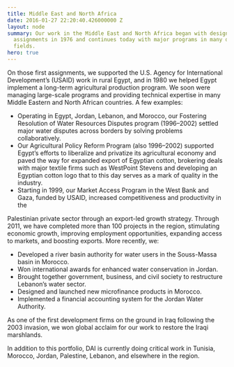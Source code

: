 ```yaml
---
title: Middle East and North Africa
date: 2016-01-27 22:20:40.426000000 Z
layout: node
summary: Our work in the Middle East and North Africa began with design and evaluation
  assignments in 1976 and continues today with major programs in many development
  fields.
hero: true
---
```


On those first assignments, we supported the U.S. Agency for International Development’s (USAID) work in rural Egypt, and in 1980 we helped Egypt implement a long-term agricultural production program. We soon were managing large-scale programs and providing technical expertise in many Middle Eastern and North African countries. A few examples:

* Operating in Egypt, Jordan, Lebanon, and Morocco, our Fostering Resolution of Water Resources Disputes program (1996–2002) settled major water disputes across borders by solving problems collaboratively.
* Our Agricultural Policy Reform Program (also 1996–2002) supported Egypt’s efforts to liberalize and privatize its agri­cultural economy and paved the way for expanded export of Egyptian cotton, brokering deals with major textile firms such as WestPoint Stevens and developing an Egyptian cotton logo that to this day serves as a mark of quality in the industry.
* Starting in 1999, our Market Ac­cess Program in the West Bank and Gaza, funded by USAID, increased competitiveness and productivity in the

Palestinian private sector through an export-led growth strategy.
Through 2011, we have completed more than 100 projects in the region, stimulating economic growth, improving employment opportunities, expanding access to markets, and boosting exports. More recently, we:

* Developed a river basin authority for water users in the Souss-Massa basin in Morocco.
* Won international awards for enhanced water conser­vation in Jordan.
* Brought together government, business, and civil society to restructure Lebanon’s water sector.
* Designed and launched new mi­crofinance products in Morocco.
* Implemented a financial accounting system for the Jordan Water Authority.

As one of the first development firms on the ground in Iraq following the 2003 invasion, we won global acclaim for our work to restore the Iraqi marshlands.

In addition to this portfolio, DAI is currently doing critical work in Tunisia, Morocco, Jordan, Palestine, Lebanon, and elsewhere in the region.
